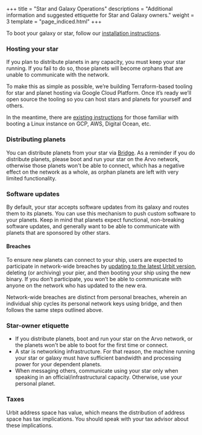 +++
title = "Star and Galaxy Operations"
descriptions = "Additional information and suggested ettiquette for Star and Galaxy owners."
weight = 3
template = "page_indiced.html"
+++

To boot your galaxy or star, follow our [installation instructions](@/using/install.md).

### Hosting your star

If you plan to distribute planets in any capacity, you must keep your star running. If you fail to do so, those planets will become orphans that are unable to communicate with the network. 

To make this as simple as possible, we’re building Terraform-based tooling for star and planet hosting via Google Cloud Platform. Once it’s ready we’ll open source the tooling so you can host stars and planets for yourself and others. 

In the meantime, there are [existing instructions](@/using/install.md) for those familiar with booting a Linux instance on GCP, AWS, Digital Ocean, etc. 

### Distributing planets

You can distribute planets from your star via [Bridge](https://bridge.urbit.org/). As a reminder if you do distribute planets, please boot and run your star on the Arvo network, otherwise those planets won't be able to connect, which has a negative effect on the network as a whole, as orphan planets are left with very limited functionality. 

### Software updates 

By default, your star accepts software updates from its galaxy and routes them to its planets. You can use this mechanism to push custom software to your planets. Keep in mind that planets expect functional, non-breaking software updates, and generally want to be able to communicate with planets that are sponsored by other stars.

#### Breaches

To ensure new planets can connect to your ship, users are expected to participate in network-wide breaches by [updating to the latest Urbit version](@/using/install.md), deleting (or archiving) your pier, and then booting your ship using the new binary. If you don’t participate, you won’t be able to communicate with anyone on the network who has updated to the new era.

Network-wide breaches are distinct from personal breaches, wherein an individual ship cycles its personal network keys using bridge, and then follows the same steps outlined above. 

### Star-owner etiquette 

- If you distribute planets, boot and run your star on the Arvo network, or the planets won't be able to boot for the first time or connect.
- A star is networking infrastructure. For that reason, the machine running your star or galaxy must have sufficient bandwidth and processing power for your dependent planets.
- When messaging others, communicate using your star only when speaking in an official/infrastructural capacity. Otherwise, use your personal planet.

### Taxes 

Urbit address space has value, which means the distribution of address space has tax implications. You should speak with your tax advisor about these implications. 


